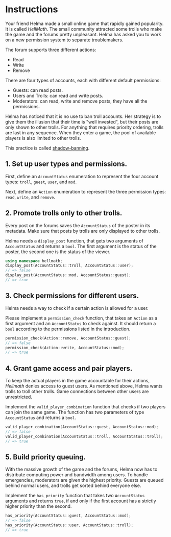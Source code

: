 # Instructions

Your friend Helma made a small online game that rapidly gained popularity.
It is called _HellMath_.
The small community attracted some trolls who make the game and the forums pretty unpleasant.
Helma has asked you to work on a new permission system to separate troublemakers. 

The forum supports three different actions:

- Read
- Write
- Remove

There are four types of accounts, each with different default permissions:

- Guests: can read posts.
- Users and Trolls: can read and write posts.
- Moderators: can read, write and remove posts, they have all the permissions.

Helma has noticed that it is no use to ban troll accounts.
Her strategy is to give them the illusion that their time is "well invested", but their posts are only shown to other trolls.
For anything that requires priority ordering, trolls are last in any sequence.
When they enter a game, the pool of available players is also limited to other trolls.

This practice is called [shadow-banning][shadow-ban].

## 1. Set up user types and permissions.

First, define an `AccountStatus` enumeration to represent the four account types: `troll`, `guest`, `user`, and `mod`.

Next, define an `Action` enumeration to represent the three permission types: `read`, `write`, and `remove`.


## 2. Promote trolls only to other trolls.

Every post on the forums saves the `AccountStatus` of the poster in its metadata.
Make sure that posts by trolls are only displayed to other trolls.

Helma needs a `display_post` function, that gets two arguments of `AccountStatus` and returns a `bool`.
The first argument is the status of the poster, the second one is the status of the viewer.

```cpp
using namespace hellmath;
display_post(AccountStatus::troll, AccountStatus::user);
// => false
display_post(AccountStatus::mod, AccountStatus::guest);
// => true
```

## 3. Check permissions for different users.

Helma needs a way to check if a certain action is allowed for a user.

Please implement a `permission_check` function, that takes an `Action` as a first argument and an `AccountStatus` to check against.
It should return a `bool` according to the permissions listed in the introduction.

```cpp
permission_check(Action::remove, AccountStatus::guest);
// => false
permission_check(Action::write, AccountStatus::mod);
// => true
```

## 4. Grant game access and pair players.

To keep the actual players in the game accountable for their actions, _Hellmath_ denies access to guest users.
As mentioned above, Helma wants trolls to troll other trolls.
Game connections between other users are unrestricted.

Implement the `valid_player_combination` function that checks if two players can join the same game.
The function has two parameters of type `AccountStatus` and returns a `bool`.

```cpp
valid_player_combination(AccountStatus::guest, AccountStatus::mod);
// => false
valid_player_combination(AccountStatus::troll, AccountStatus::troll);
// => true
```

## 5. Build priority queuing.

With the massive growth of the game and the forums, Helma now has to distribute computing power and bandwidth among users.
To handle emergencies, moderators are given the highest priority.
Guests are queued behind normal users, and trolls get sorted behind everyone else.

Implement the `has_priority` function that takes two `AccountStatus` arguments and returns `true`, if and only if the first account has a strictly higher priority than the second.

```cpp
has_priority(AccountStatus::guest, AccountStatus::mod);
// => false
has_priority(AccountStatus::user, AccountStatus::troll);
// => true
```

[shadow-ban]: https://en.wikipedia.org/wiki/Shadow_banning
